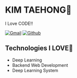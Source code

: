 # KIM TAEHONG👋

I Love CODE!!

[![Gmail](http://img.shields.io/badge/-sdat789@ajou.ac.kr-EA4335?style=flat-square&logo=Gmail&logoColor=white&link=sdat789@naver.com)](https://github.com/HongsGit76)
[![Github](http://img.shields.io/badge/-Hongs%20GIt-black?style=flat-square&logo=github&link=https://zzsza.github.io/)](https://github.com/HongsGit76)




<!-- 
## Programming Languages, Frameworks&Libraries I LOVE🌱

![Python](http://img.shields.io/badge/python-3776AB?style=flat-square&logo=Python&logoColor=white)
![Nodejs](http://img.shields.io/badge/Node.js-339933?style=flat-square&logo=Node.js&logoColor=white)
![PyTorch](http://img.shields.io/badge/PyTorch-%23EE4C2C?style=flat-square&logo=PyTorch&logoColor=white)
![DJango](http://img.shields.io/badge/django-%23092E20?style=flat-square&logo=django&logoColor=white)
![Spring](http://img.shields.io/badge/spring-%236DB33F?style=flat-square&logo=spring&logoColor=white)
...

-->




## Technologies I LOVE🌱

* Deep Learning
* Backend Web Development
* Deep Learning System



<!--
## Git Stats

![Hong's GitHub stats](https://github-readme-stats.vercel.app/api?username=HongsGit76&show_icons=true&theme=radical)

-->

<!--
**HongsGit76/HongsGit76** is a ✨ _special_ ✨ repository because its `README.md` (this file) appears on your GitHub profile.

Here are some ideas to get you started:

- 🔭 I’m currently working on ...
- 🌱 I’m currently learning ...
- 👯 I’m looking to collaborate on ...
- 🤔 I’m looking for help with ...
- 💬 Ask me about ...
- 📫 How to reach me: ...
- 😄 Pronouns: ...
- ⚡ Fun fact: ...
-->
